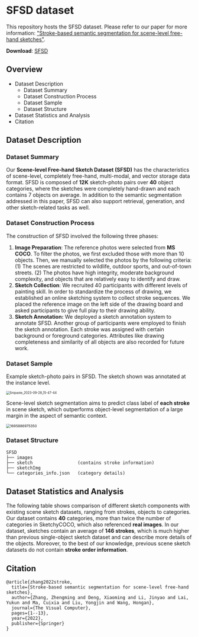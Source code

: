 # SFSD dataset

This repository hosts the SFSD dataset. Please refer to our paper for more information: ["Stroke-based semantic segmentation for scene-level free-hand sketches"](https://link.springer.com/article/10.1007/s00371-022-02731-8). 

**Download**: [SFSD](https://drive.google.com/drive/folders/1L8NlMzubCqz85iFRiOU2WwRrGHNCrmwv?usp=sharing)

## Overview

- Dataset Description
  - Dataset Summary
  - Dataset Construction Process
  - Dataset Sample
  - Dataset Structure
- Dataset Statistics and Analysis
- Citation

## Dataset Description

### Dataset Summary

Our **Scene-level Free-hand Sketch Dataset (SFSD)** has the characteristics of scene-level, completely free-hand, multi-modal, and vector storage data format. SFSD is composed of **12K** sketch-photo pairs over **40** object categories, where the sketches were completely hand-drawn and each contains 7 objects on average. In addition to the semantic segmentation addressed in this paper, SFSD can also support retrieval, generation, and other sketch-related tasks as well.

### Dataset Construction Process

The construction of SFSD involved the following three phases:

1. **Image Preparation**: The reference photos were selected from **MS COCO**. To filter the photos, we first excluded those with more than 10 objects. Then, we manually selected the photos by the following criteria: (1) The scenes are restricted to wildlife, outdoor sports, and out-of-town streets. (2) The photos have high integrity, moderate background complexity, and objects that are relatively easy to identify and draw.
2. **Sketch Collection**: We recruited 40 participants with different levels of painting skill. In order to standardize the process of drawing, we established an online sketching system to collect stroke sequences. We placed the reference image on the left side of the drawing board and asked participants to give full play to their drawing ability. 
3. **Sketch Annotation:** We deployed a sketch annotation system to annotate SFSD. Another group of participants were employed to finish the sketch annotation. Each stroke was assigned with certain background or foreground categories. Attributes like drawing completeness and similarity of all objects are also recorded for future work.

### Dataset Sample

Example sketch-photo pairs in SFSD. The sketch shown was annotated at the instance level. 

<img src="C:%5CUsers%5C123%5CDesktop%5CSnipaste_2023-09-28_15-47-44.png" alt="Snipaste_2023-09-28_15-47-44" style="zoom:60%;" />

Scene-level sketch segmentation aims to predict class label of **each stroke** in scene sketch, which outperforms object-level segmentation of a large margin in the aspect of semantic context.

<img src="C:%5CUsers%5C123%5CAppData%5CRoaming%5CTypora%5Ctypora-user-images%5C1695886975350.png" alt="1695886975350" style="zoom:67%;" />

### Dataset Structure

```
SFSD
├── images
├── sketch		           (contains stroke information)
├── sketchImg
└── categories_info.json   (category details)
```

## Dataset Statistics and Analysis

The following table shows comparison of different sketch components with existing scene sketch datasets, ranging from strokes, objects to categories. Our dataset contains **40** categories, more than twice the number of categories in SketchyCOCO, which also referenced **real images**. In our dataset, sketches contain an average of **146 strokes**, which is much higher than previous single-object sketch dataset and can describe more details of the objects. Moreover, to the best of our knowledge, previous scene sketch datasets do not contain **stroke order information**.


## Citation

```
@article{zhang2022stroke,
  title={Stroke-based semantic segmentation for scene-level free-hand sketches},
  author={Zhang, Zhengming and Deng, Xiaoming and Li, Jinyao and Lai, Yukun and Ma, Cuixia and Liu, Yongjin and Wang, Hongan},
  journal={The Visual Computer},
  pages={1--13},
  year={2022},
  publisher={Springer}
}
```
